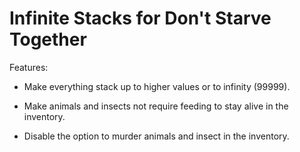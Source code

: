# Infinite Stacks for Don't Starve Together

Features:

- Make everything stack up to higher values or to infinity (99999).

- Make animals and insects not require feeding to stay alive in the inventory.

- Disable the option to murder animals and insect in the inventory.

